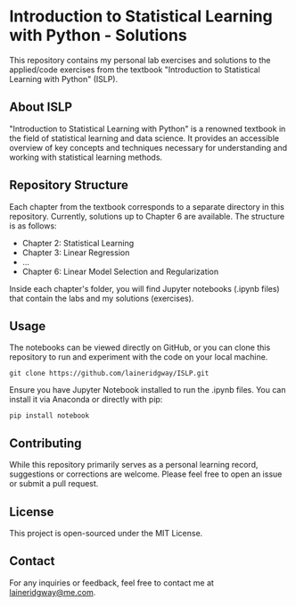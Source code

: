 # Introduction to Statistical Learning with Python - Solutions

This repository contains my personal lab exercises and solutions to the applied/code exercises from the textbook "Introduction to Statistical Learning with Python" (ISLP).

## About ISLP

"Introduction to Statistical Learning with Python" is a renowned textbook in the field of statistical learning and data science. It provides an accessible overview of key concepts and techniques necessary for understanding and working with statistical learning methods.

## Repository Structure

Each chapter from the textbook corresponds to a separate directory in this repository. Currently, solutions up to Chapter 6 are available. The structure is as follows:

- Chapter 2: Statistical Learning
- Chapter 3: Linear Regression
- ...
- Chapter 6: Linear Model Selection and Regularization

Inside each chapter's folder, you will find Jupyter notebooks (.ipynb files) that contain the labs and my solutions (exercises).

## Usage

The notebooks can be viewed directly on GitHub, or you can clone this repository to run and experiment with the code on your local machine.

```
git clone https://github.com/laineridgway/ISLP.git
```

Ensure you have Jupyter Notebook installed to run the .ipynb files. You can install it via Anaconda or directly with pip:
```
pip install notebook
```

## Contributing
While this repository primarily serves as a personal learning record, suggestions or corrections are welcome. Please feel free to open an issue or submit a pull request.

## License
This project is open-sourced under the MIT License.

## Contact
For any inquiries or feedback, feel free to contact me at laineridgway@me.com.


